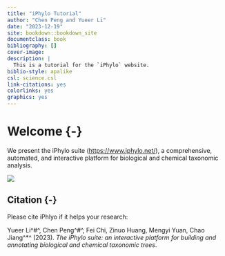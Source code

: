 ```yaml
--- 
title: "iPhylo Tutorial"
author: "Chen Peng and Yueer Li"
date: "2023-12-19"
site: bookdown::bookdown_site
documentclass: book
bibliography: []
cover-image: 
description: |
  This is a tutorial for the `iPhylo` website.
biblio-style: apalike
csl: science.csl
link-citations: yes
colorlinks: yes
graphics: yes
---
```


# Welcome {-}

We present the iPhylo suite (https://www.iphylo.net/), a comprehensive, automated, and interactive platform for biological and chemical taxonomic analysis. 

![](images/main-page.png)

## Citation {-}

Please cite iPhlyo if it helps your research:

Yueer Li^#^, Chen Peng^#^, Fei Chi, Zinuo Huang, Mengyi Yuan, Chao Jiang^\*^ (2023). _The iPhylo suite: an interactive platform for building and annotating biological and chemical taxonomic trees_. 



